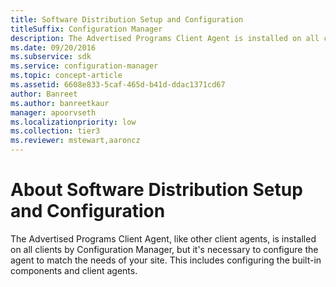 ```yaml
---
title: Software Distribution Setup and Configuration
titleSuffix: Configuration Manager
description: The Advertised Programs Client Agent is installed on all clients by Configuration Manager, but it's necessary to configure the agent to match the needs of your site.
ms.date: 09/20/2016
ms.subservice: sdk
ms.service: configuration-manager
ms.topic: concept-article
ms.assetid: 6608e833-5caf-465d-b41d-ddac1371cd67
author: Banreet
ms.author: banreetkaur
manager: apoorvseth
ms.localizationpriority: low
ms.collection: tier3
ms.reviewer: mstewart,aaroncz 
---
```

# About Software Distribution Setup and Configuration

The Advertised Programs Client Agent, like other client agents, is installed on all clients by Configuration Manager, but it's necessary to configure the agent to match the needs of your site. This includes configuring the built-in components and client agents.  
